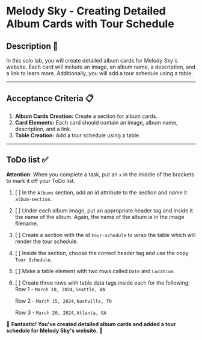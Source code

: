 # Melody Sky - Creating Detailed Album Cards with Tour Schedule

## Description 📄
In this solo lab, you will create detailed album cards for Melody Sky's website. Each card will include an image, an album name, a description, and a link to learn more. Additionally, you will add a tour schedule using a table.

---

## Acceptance Criteria 📋
1. **Album Cards Creation:** Create a section for album cards.
2. **Card Elements:** Each card should contain an image, album name, description, and a link.
3. **Table Creation:** Add a tour schedule using a table.

---

## ToDo list ✅
**Attention**: When you complete a task, put an `x` in the middle of the brackets to mark it off your ToDo list.


1. [ ] In the `Albums` section, add an id attribute to the section and name it `album-section`.
2. [ ] Under each album image, put an appropriate header tag and inside it the name of the album. Again, the name of the album is in the image filename.
3. [ ] Create a section with the id `tour-schedule` to wrap the table which will render the tour schedule.
4. [ ] Inside the section, choose the correct header tag and use the copy `Tour Schedule`.
5. [ ] Make a table element with two rows called `Date` and `Location`.
6. [ ] Create three rows with table data tags inside each for the following:
   Row 1 - `March 10, 2024`, `Seattle, WA`
   
   Row 2 - `March 15, 2024`, `Nashville, TN`
   
   Row 3 - `March 20, 2024`, `Atlanta, GA`

🎊 **Fantastic! You've created detailed album cards and added a tour schedule for Melody Sky's website.** 🎊